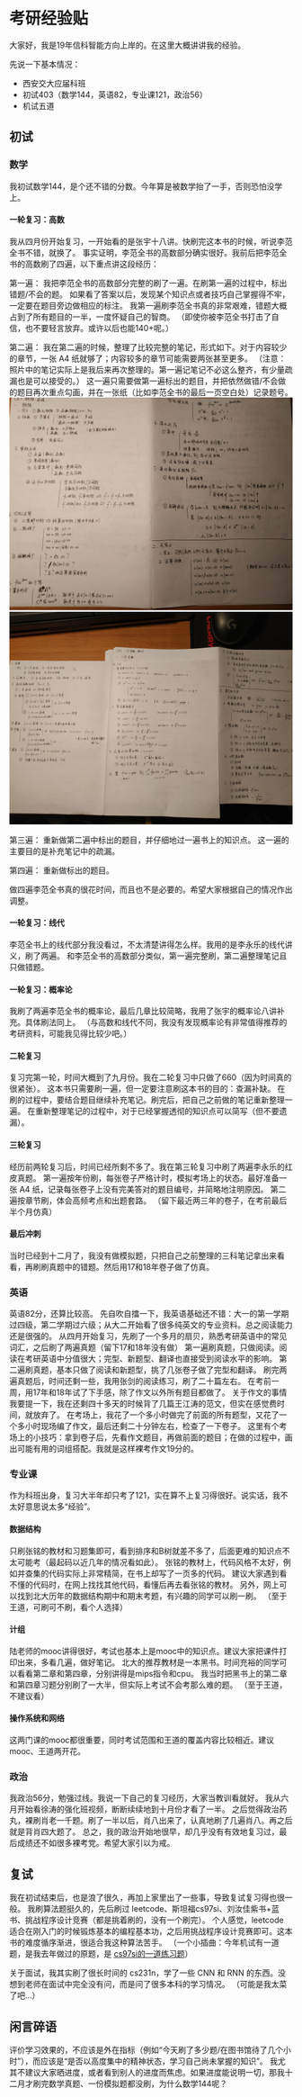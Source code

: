# 考研经验贴
大家好，我是19年信科智能方向上岸的。在这里大概讲讲我的经验。

先说一下基本情况：
- 西安交大应届科班
- 初试403（数学144，英语82，专业课121，政治56）
- 机试五道

## 初试
### 数学
我初试数学144，是个还不错的分数。今年算是被数学抬了一手，否则恐怕没学上。

#### 一轮复习：高数
我从四月份开始复习，一开始看的是张宇十八讲。快刷完这本书的时候，听说李范全书不错，就换了。
事实证明，李范全书的高数部分确实很好。我前后把李范全书的高数刷了四遍，以下重点讲这段经历：

第一遍：
我把李范全书的高数部分完整的刷了一遍。在刷第一遍的过程中，标出错题/不会的题。
如果看了答案以后，发现某个知识点或者技巧自己掌握得不牢，一定要在题目旁边做相应的标注。
我第一遍刷李范全书真的非常艰难，错题大概占到了所有题目的一半，一度怀疑自己的智商。
（即使你被李范全书打击了自信，也不要轻言放弃。或许以后也能140+呢。）

第二遍：
我在第二遍的时候，整理了比较完整的笔记，形式如下。对于内容较少的章节，一张 A4 纸就够了；内容较多的章节可能需要两张甚至更多。
（注意：照片中的笔记实际上是我后来再次整理的。第一遍记笔记不必这么整齐，有少量疏漏也是可以接受的。）
这一遍只需要做第一遍标出的题目，并把依然做错/不会做的题目再次重点勾画，并在一张纸（比如李范全书的最后一页空白处）记录题号。
![](lifan-1.jpg)
![](lifan-2.jpg)

第三遍：
重新做第二遍中标出的题目，并仔细地过一遍书上的知识点。
这一遍的主要目的是补充笔记中的疏漏。

第四遍：
重新做标出的题目。

做四遍李范全书真的很花时间，而且也不是必要的。希望大家根据自己的情况作出调整。

#### 一轮复习：线代
李范全书上的线代部分我没看过，不太清楚讲得怎么样。我用的是李永乐的线代讲义，刷了两遍。
和李范全书的高数部分类似，第一遍完整刷，第二遍整理笔记且只做错题。

#### 一轮复习：概率论
我刷了两遍李范全书的概率论，最后几章比较简略，我用了张宇的概率论八讲补充。具体刷法同上。
（与高数和线代不同，我没有发现概率论有非常值得推荐的考研资料，可能我见得比较少吧。）

#### 二轮复习
复习完第一轮，时间大概到了九月份。我在二轮复习中只做了660（因为时间真的很紧张）。
这本书只需要刷一遍，但一定要注意刷这本书的目的：查漏补缺。
在刷的过程中，要结合题目继续补充笔记。刷完后，把自己之前做的笔记重新整理一遍。
在重新整理笔记的过程中，对于已经掌握透彻的知识点可以简写（但不要遗漏）。

#### 三轮复习
经历前两轮复习后，时间已经所剩不多了。我在第三轮复习中刷了两遍李永乐的红皮真题。
第一遍按年份刷，每张卷子严格计时，模拟考场上的状态。最好准备一张 A4 纸，记录每张卷子上没有完美答对的题目编号，并简略地注明原因。
第二遍按章节刷，体会高频考点和出题套路。
（留下最近两三年的卷子，在考前最后半个月仿真）

#### 最后冲刺
当时已经到十二月了，我没有做模拟题，只把自己之前整理的三科笔记拿出来看看，再刷刷真题中的错题。然后用17和18年卷子做了仿真。

### 英语
英语82分，还算比较高。
先自吹自擂一下，我英语基础还不错：大一的第一学期过四级，第二学期过六级；从大二开始看了很多纯英文的专业资料。总之阅读能力还是很强的。
从四月开始复习，先刷了一个多月的扇贝，熟悉考研英语中的常见词汇，之后刷了两遍真题（留下17和18年没有做）
第一遍刷真题，只做阅读。阅读在考研英语中分值很大；完型、新题型、翻译也直接受到阅读水平的影响。
第二遍刷真题，基本只做了阅读和新题型，挑了几张卷子做了完型和翻译。
刷完两遍真题后，时间还剩一些，我用张剑的阅读练习，刷了二十篇左右。
在考前一周，用17年和18年试了下手感，除了作文以外所有题目都做了。
关于作文的事情我要提一下，我在还剩四十多天的时候背了几篇王江涛的范文，但实在感觉费时间，就放弃了。
在考场上，我花了一个多小时做完了前面的所有题型，又花了一个多小时现场编了作文，最后还剩二十分钟左右，检查了一下卷子。
这里有个考场上的小技巧：拿到卷子后，先看作文题目，再做前面的题目；在做的过程中，画出可能有用的词组搭配。我就是这样裸考作文19分的。

### 专业课
作为科班出身，复习大半年却只考了121，实在算不上复习得很好。说实话，我不太好意思说太多“经验”。

#### 数据结构
只刷张铭的教材和习题集即可，看到排序和B树就差不多了，后面更难的知识点不太可能考（最起码以近几年的情况看如此）。
张铭的教材上，代码风格不太好，例如并查集的代码实际上非常精简，在书上却写了一页多的代码。
建议大家遇到看不懂的代码时，在网上找找其他代码，看懂后再去看张铭的教材。
另外，网上可以找到北大历年的数据结构期中和期末考题，有兴趣的同学可以刷一刷。
（至于王道，可刷可不刷，看个人选择）

#### 计组
陆老师的mooc讲得很好，考试也基本上是mooc中的知识点。建议大家把课件打印出来，多看几遍，做好笔记。
北大的推荐教材是一本黑书。时间充裕的同学可以看看第二章和第四章，分别讲得是mips指令和cpu。
我当时把黑书上的第二章和第四章习题分别刷了一大半，但实际上考试不会考那么难的题。
（至于王道，不建议看）

#### 操作系统和网络
这两门课的mooc都很重要，同时考试范围和王道的覆盖内容比较相近。建议mooc、王道两开花。

### 政治
我政治56分，勉强过线。我说一下自己的复习经历，大家当教训看就好。
我从六月开始看徐涛的强化班视频，断断续续地到十月份才看了一半。
之后觉得政治药丸，裸刷肖老一千题。刷了一半以后，肖八出来了，认真地刷了几遍肖八。再之后就是背肖四大题了。
总之，我的政治开始地很早，却几乎没有有效地复习过，最后成绩还不如很多裸考党。希望大家引以为戒。

## 复试
我在初试结束后，也是浪了很久，再加上家里出了一些事，导致复试复习得也很一般。
我刷算法题挺久的，先后刷过 leetcode、斯坦福cs97si、刘汝佳紫书+蓝书、挑战程序设计竞赛（都是挑着刷的，没有一个刷完）。
个人感觉，leetcode 适合在刚入门的时候锻炼基本的编程基本功，之后用挑战程序设计竞赛即可。这本书的难度循序渐进，很适合我这种算法苦手。
（一个小插曲：今年机试有一道题，是我去年做过的原题，是 [cs97si的一道练习题](http://web.stanford.edu/class/cs97si/assn7.html)）

关于面试，我其实刷了很长时间的 cs231n，学了一些 CNN 和 RNN 的东西。没想到老师在面试中完全没有问，而是问了很多本科的学习情况。
（可能是我太菜了吧...）

## 闲言碎语
评价学习效果的，不应该是外在指标（例如“今天刷了多少题/在图书馆待了几个小时”），而应该是“是否以高度集中的精神状态，学习自己尚未掌握的知识”。
我尤其不建议大家晒进度，或者看到别人的进度而焦虑。如果进度能说明一切，那我十二月才刷完数学真题、一份模拟题都没刷，为什么数学144呢？
